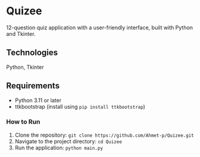 # Quizee
12-question quiz application with a user-friendly interface, built with Python and Tkinter.
## Technologies 
 Python, Tkinter
## Requirements
- Python 3.11 or later
- ttkbootstrap (install using `pip install ttkbootstrap`)
### How to Run
1. Clone the repository: `git clone https://github.com/Ahmet-p/Quizee.git`
2. Navigate to the project directory: `cd Quizee`
3. Run the application: `python main.py`

